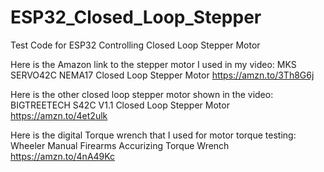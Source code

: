# ESP32_Closed_Loop_Stepper
Test Code for ESP32 Controlling Closed Loop Stepper Motor

Here is the Amazon link to the stepper motor I used in my video:
MKS SERVO42C NEMA17 Closed Loop Stepper Motor
https://amzn.to/3Th8G6j

Here is the other closed loop stepper motor shown in the video:
BIGTREETECH S42C V1.1 Closed Loop Stepper Motor
https://amzn.to/4et2ulk

Here is the digital Torque wrench that I used for motor torque testing:
Wheeler Manual Firearms Accurizing Torque Wrench
https://amzn.to/4nA49Kc


